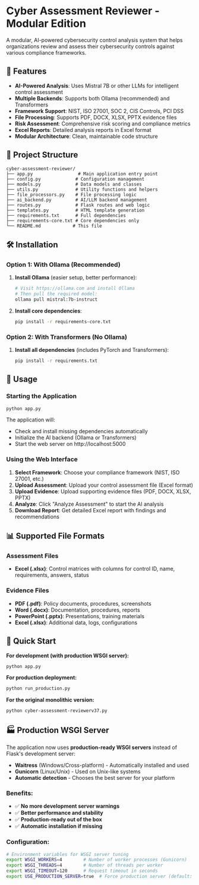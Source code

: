 # Cyber Assessment Reviewer - Modular Edition

A modular, AI-powered cybersecurity control analysis system that helps organizations review and assess their cybersecurity controls against various compliance frameworks.

## 🚀 Features

- **AI-Powered Analysis**: Uses Mistral 7B or other LLMs for intelligent control assessment
- **Multiple Backends**: Supports both Ollama (recommended) and Transformers
- **Framework Support**: NIST, ISO 27001, SOC 2, CIS Controls, PCI DSS
- **File Processing**: Supports PDF, DOCX, XLSX, PPTX evidence files
- **Risk Assessment**: Comprehensive risk scoring and compliance metrics
- **Excel Reports**: Detailed analysis reports in Excel format
- **Modular Architecture**: Clean, maintainable code structure

## 📁 Project Structure

```
cyber-assessment-reviewer/
├── app.py                 # Main application entry point
├── config.py             # Configuration management
├── models.py             # Data models and classes
├── utils.py              # Utility functions and helpers
├── file_processors.py    # File processing logic
├── ai_backend.py         # AI/LLM backend management
├── routes.py             # Flask routes and web logic
├── templates.py          # HTML template generation
├── requirements.txt      # Full dependencies
├── requirements-core.txt # Core dependencies only
└── README.md            # This file
```

## 🛠️ Installation

### Option 1: With Ollama (Recommended)

1. **Install Ollama** (easier setup, better performance):
   ```bash
   # Visit https://ollama.com and install Ollama
   # Then pull the required model:
   ollama pull mistral:7b-instruct
   ```

2. **Install core dependencies**:
   ```bash
   pip install -r requirements-core.txt
   ```

### Option 2: With Transformers (No Ollama)

1. **Install all dependencies** (includes PyTorch and Transformers):
   ```bash
   pip install -r requirements.txt
   ```

## 🚀 Usage

### Starting the Application

```bash
python app.py
```

The application will:
- Check and install missing dependencies automatically
- Initialize the AI backend (Ollama or Transformers)
- Start the web server on http://localhost:5000

### Using the Web Interface

1. **Select Framework**: Choose your compliance framework (NIST, ISO 27001, etc.)
2. **Upload Assessment**: Upload your control assessment file (Excel format)
3. **Upload Evidence**: Upload supporting evidence files (PDF, DOCX, XLSX, PPTX)
4. **Analyze**: Click "Analyze Assessment" to start the AI analysis
5. **Download Report**: Get detailed Excel report with findings and recommendations

## 📊 Supported File Formats

### Assessment Files
- **Excel (.xlsx)**: Control matrices with columns for control ID, name, requirements, answers, status

### Evidence Files
- **PDF (.pdf)**: Policy documents, procedures, screenshots
- **Word (.docx)**: Documentation, procedures, reports
- **PowerPoint (.pptx)**: Presentations, training materials
- **Excel (.xlsx)**: Additional data, logs, configurations

## 🚀 Quick Start

**For development (with production WSGI server):**
```bash
python app.py
```

**For production deployment:**
```bash
python run_production.py
```

**For the original monolithic version:**
```bash
python cyber-assessment-reviewerv37.py
```

## 🏭 Production WSGI Server

The application now uses **production-ready WSGI servers** instead of Flask's development server:

- **Waitress** (Windows/Cross-platform) - Automatically installed and used
- **Gunicorn** (Linux/Unix) - Used on Unix-like systems
- **Automatic detection** - Chooses the best server for your platform

### Benefits:
- ✅ **No more development server warnings**
- ✅ **Better performance and stability**
- ✅ **Production-ready out of the box**
- ✅ **Automatic installation if missing**

### Configuration:
```bash
# Environment variables for WSGI server tuning
export WSGI_WORKERS=4        # Number of worker processes (Gunicorn)
export WSGI_THREADS=4        # Number of threads per worker
export WSGI_TIMEOUT=120      # Request timeout in seconds
export USE_PRODUCTION_SERVER=true  # Force production server (default: true)
```
